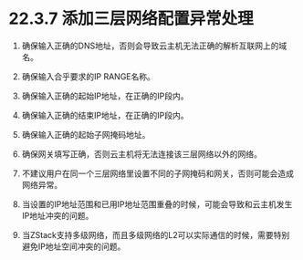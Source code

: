 # 22.3.7 添加三层网络配置异常处理

1. 确保输入正确的DNS地址，否则会导致云主机无法正确的解析互联网上的域名。

2. 确保输入合乎要求的IP RANGE名称。

3. 确保输入正确的起始IP地址，在正确的IP段内。

4. 确保输入正确的结束IP地址，在正确的IP段内。

5. 确保输入正确的起始子网掩码地址。

6. 确保网关填写正确，否则云主机将无法连接该三层网络以外的网络。

7. 不建议用户在同一个三层网络里设置不同的子网掩码和网关，否则可能会造成网络异常。

8. 当设置的IP地址范围和已用IP地址范围重叠的时候，可能会导致和云主机发生IP地址冲突的问题。

9. 当ZStack支持多级网络，而且多级网络的L2可以实际通信的时候，需要特别避免IP地址空间冲突的问题。

